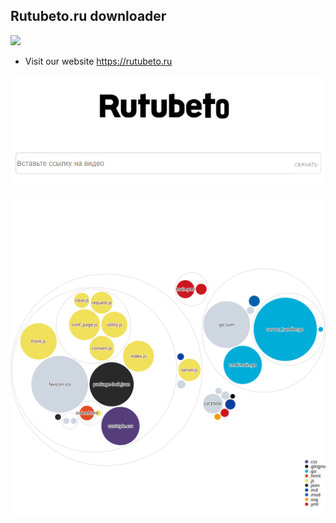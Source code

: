 ## Rutubeto.ru downloader
![](https://github.com/boris-on/rutube-download/actions/workflows/main.yml/badge.svg)
- Visit our website https://rutubeto.ru

![](https://github.com/boris-on/rutube-download/blob/main/images/Screenshot_2.png)

![Visualization of this repo](./diagram.svg)
